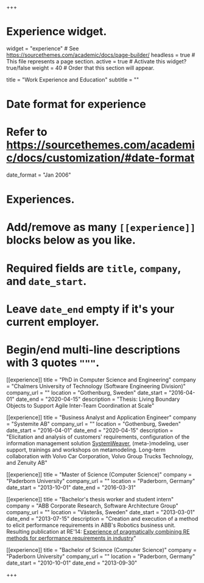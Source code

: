 +++
# Experience widget.
widget = "experience"  # See https://sourcethemes.com/academic/docs/page-builder/
headless = true  # This file represents a page section.
active = true  # Activate this widget? true/false
weight = 40  # Order that this section will appear.

title = "Work Experience and Education"
subtitle = ""

# Date format for experience
#   Refer to https://sourcethemes.com/academic/docs/customization/#date-format
date_format = "Jan 2006"

# Experiences.
#   Add/remove as many `[[experience]]` blocks below as you like.
#   Required fields are `title`, `company`, and `date_start`.
#   Leave `date_end` empty if it's your current employer.
#   Begin/end multi-line descriptions with 3 quotes `"""`.

[[experience]]
  title = "PhD in Computer Science and Engineering"
  company = "Chalmers University of Technology (Software Engineering Division)"
  company_url = ""
  location = "Gothenburg, Sweden"
  date_start = "2016-04-01"
  date_end = "2020-04-15"
  description = "Thesis:  Living Boundary Objects to Support Agile Inter-Team Coordination at Scale"
  
 [[experience]]
  title = "Business Analyst and Application Engineer"
  company = "Systemite AB"
  company_url = ""
  location = "Gothenburg, Sweden"
  date_start = "2016-04-01"
  date_end = "2020-04-15"
  description = "Elicitation and analysis of customers' requirements, configuration of the information management solution [SystemWeaver](https://www.systemweaver.se/), (meta-)modeling, user support, trainings and workshops on metamodeling. Long-term collaboration with Volvo Car Corporation, Volvo Group Trucks Technology, and Zenuity AB"
 
[[experience]]
  title = "Master of Science (Computer Science)"
  company = "Paderborn University"
  company_url = ""
  location = "Paderborn, Germany"
  date_start = "2013-10-01"
  date_end = "2016-03-31"

 [[experience]]
  title = "Bachelor's thesis worker and student intern"
  company = "ABB Corporate Research, Software Architecture Group"
  company_url = ""
  location = "Västerås, Sweden"
  date_start = "2013-03-01"
  date_end = "2013-07-15"
  description = "Creation and execution of a method to elicit performance requirements in ABB's Robotics business unit. Resulting publication at RE'14: [Experience of pragmatically combining RE methods for performance requirements in industry](https://ieeexplore.ieee.org/abstract/document/6912285)"
 
 
[[experience]]
  title = "Bachelor of Science (Computer Science)"
  company = "Paderborn University"
  company_url = ""
  location = "Paderborn, Germany"
  date_start = "2010-10-01"
  date_end = "2013-09-30"


+++
